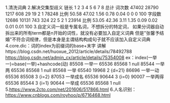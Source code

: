 1.清洗词典
2.解决交集型歧义
链长 	1	    2   	3	    4       5       6	    7	    8   	总计
词次数	47402	28790	1217    608	    29	    19	    2	    1	    78248
比例  	50.58	47.02	1.56	0.78	0.04	0	    0	    0	    100
字段数	12686	10131	743	    324	    22	    5	    2	    1	    23914
比例	    53.05	42.36	3.11	1.35    0.09	0.02	0.01	0.01	100
3.自定义词一般是专属名词，不想拆分的特定词，
如果分词器自动拆出来的所有term都是n开始的词性，就没有必要加入自定义词典
但是"张馨予结婚"不符合词规律，但是本身是主谓结构构成句子就不应该加入自定义词典
4.core.dic：词的index为前缀词的base+末字
讲解https://blog.csdn.net/huoxue_2012/article/details/78492788
https://blog.csdn.net/admin_cx/article/details/75354008
ex：index(一举一)=base(一举)+hashcode(动)
85508	一举一	65536	85568	1	null
85544	一举两	65536	85568	1	null
85568	一举	65540	19968	2	{d=21}
86696	一举一动	65536	85508	3	{i=2}
87053	一举成名	65536	90644	3	{i=0}
90007	一举两得	65536	85544	3	{i=1}
90644	一举成	65536	85568	1	null
5.https://www.2cto.com/net/201606/517866.html
6.人名识别：https://www.cnblogs.com/royhoo/p/6716468.html